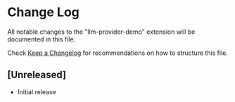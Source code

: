 # Change Log

All notable changes to the "llm-provider-demo" extension will be documented in this file.

Check [Keep a Changelog](http://keepachangelog.com/) for recommendations on how to structure this file.

## [Unreleased]

- Initial release